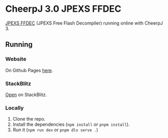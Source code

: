 # CheerpJ 3.0 JPEXS FFDEC

[JPEXS FFDEC](https://github.com/jindrapetrik/jpexs-decompiler) (JPEXS Free Flash Decompiler) running online with CheerpJ 3.


## Running

### Website
On Github Pages [here](https://cheerpj3-jpexs-ffdec.coder0107git.v6.rocks/).

### StackBlitz
[Open](https://stackblitz.com/~/github.com/coder0107git/cheerpj3-jpexs-ffdec) on StackBlitz.

### Locally

1. Clone the repo.
2. Install the dependencies (`npm install` or `pnpm install`).
3. Run it (`npm run dev` or `pnpm dlx serve .`)

